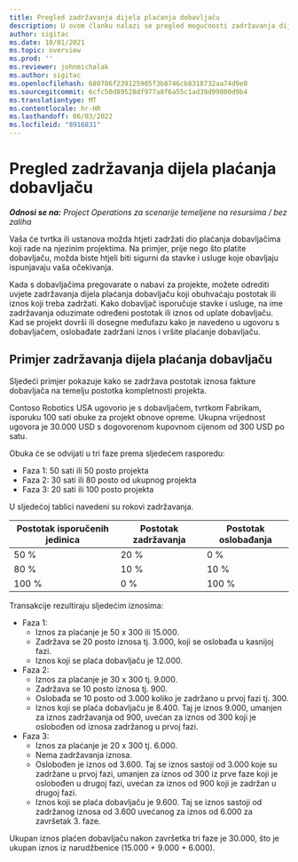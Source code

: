 ```yaml
---
title: Pregled zadržavanja dijela plaćanja dobavljaču
description: U ovom članku nalazi se pregled mogućnosti zadržavanja dijela plaćanja dobavljaču.
author: sigitac
ms.date: 10/01/2021
ms.topic: overview
ms.prod: ''
ms.reviewer: johnmichalak
ms.author: sigitac
ms.openlocfilehash: 680786f239125905f3b8746cb8318732aa74d9e0
ms.sourcegitcommit: 6cfc50d89528df977a8f6a55c1ad39d99800d9b4
ms.translationtype: MT
ms.contentlocale: hr-HR
ms.lasthandoff: 06/03/2022
ms.locfileid: "8916831"
---
```

# <a name="vendor-retention-overview"></a>Pregled zadržavanja dijela plaćanja dobavljaču

_**Odnosi se na:** Project Operations za scenarije temeljene na resursima / bez zaliha_

Vaša će tvrtka ili ustanova možda htjeti zadržati dio plaćanja dobavljačima koji rade na njezinim projektima. Na primjer, prije nego što platite dobavljaču, možda biste htjeli biti sigurni da stavke i usluge koje obavljaju ispunjavaju vaša očekivanja.

Kada s dobavljačima pregovarate o nabavi za projekte, možete odrediti uvjete zadržavanja dijela plaćanja dobavljaču koji obuhvaćaju postotak ili iznos koji treba zadržati. Kako dobavljač isporučuje stavke i usluge, na ime zadržavanja oduzimate određeni postotak ili iznos od uplate dobavljaču. Kad se projekt dovrši ili dosegne međufazu kako je navedeno u ugovoru s dobavljačem, oslobađate zadržani iznos i vršite plaćanje dobavljaču.

## <a name="vendor-retention-example"></a>Primjer zadržavanja dijela plaćanja dobavljaču

Sljedeći primjer pokazuje kako se zadržava postotak iznosa fakture dobavljača na temelju postotka kompletnosti projekta.

Contoso Robotics USA ugovorio je s dobavljačem, tvrtkom Fabrikam, isporuku 100 sati obuke za projekt obnove opreme. Ukupna vrijednost ugovora je 30.000 USD s dogovorenom kupovnom cijenom od 300 USD po satu.

Obuka će se odvijati u tri faze prema sljedećem rasporedu:

- Faza 1: 50 sati ili 50 posto projekta
- Faza 2: 30 sati ili 80 posto od ukupnog projekta
- Faza 3: 20 sati ili 100 posto projekta

U sljedećoj tablici navedeni su rokovi zadržavanja.

| **Postotak isporučenih jedinica** | **Postotak zadržavanja** | **Postotak oslobađanja** |
| --- | --- | --- |
| 50 % | 20 % | 0 % |
| 80 % | 10 % | 10 % |
| 100 % | 0 % | 100 % |

Transakcije rezultiraju sljedećim iznosima:

- Faza 1:
  - Iznos za plaćanje je 50 x 300 ili 15.000.
  - Zadržava se 20 posto iznosa tj. 3.000, koji se oslobađa u kasnijoj fazi.
  - Iznos koji se plaća dobavljaču je 12.000.
- Faza 2:
  - Iznos za plaćanje je 30 x 300 tj. 9.000.
  - Zadržava se 10 posto iznosa tj. 900.
  - Oslobađa se 10 posto od 3.000 koliko je zadržano u prvoj fazi tj. 300.
  - Iznos koji se plaća dobavljaču je 8.400. Taj je iznos 9.000, umanjen za iznos zadržavanja od 900, uvećan za iznos od 300 koji je oslobođen od iznosa zadržanog u prvoj fazi.
- Faza 3:
  - Iznos za plaćanje je 20 x 300 tj. 6.000.
  - Nema zadržavanja iznosa.
  - Oslobođen je iznos od 3.600. Taj se iznos sastoji od 3.000 koje su zadržane u prvoj fazi, umanjen za iznos od 300 iz prve faze koji je oslobođen u drugoj fazi, uvećan za iznos od 900 koji je zadržan u drugoj fazi.
  - Iznos koji se plaća dobavljaču je 9.600. Taj se iznos sastoji od zadržanog iznosa od 3.600 uvećanog za iznos od 6.000 za završetak 3. faze.

Ukupan iznos plaćen dobavljaču nakon završetka tri faze je 30.000, što je ukupan iznos iz narudžbenice (15.000 + 9.000 + 6.000).
